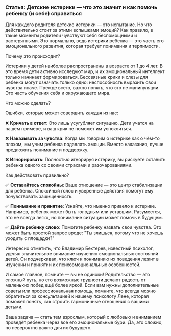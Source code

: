 ### Статья: Детские истерики — что это значит и как помочь ребенку (и себе) справиться

Для каждого родителя детские истерики — это испытание. Но что действительно стоит за этими вспышками эмоций? Как правило, в такие моменты родители чувствуют себя беспомощными и растерянными. Это нормально, ведь истерики ребенка — это часть его эмоционального развития, которая требует понимания и терпимости.

Почему это происходит?

Истерики у детей наиболее распространены в возрасте от 1 до 4 лет. В это время дети активно исследуют мир, и их эмоциональный интеллект только начинает формироваться. Бессвязные крики и слезы для ребенка могут означать только одно: неспособность выразить свои чувства иначе. Прежде всего, важно понять, что это не манипуляции. Это часть обучения себя и окружающего мира.

Что можно сделать?

Ошибки, которые может совершить каждая из нас:

❌ **Кричать в ответ**: Это лишь усугубляет ситуацию. Дети учатся на нашем примере, и ваш крик не поможет им успокоиться.

❌ **Наказывать за чувства**: Когда мы говорим о истерике как о чём-то плохом, мы учим ребенка подавлять эмоции. Вместо наказания, лучше предложить понимание и поддержку.

❌ **Игнорировать**: Полностью игнорируя истерику, вы рискуете оставить ребенка одного со своими страхами и разочарованиями.

Как действовать правильно?

✅ **Оставайтесь спокойны**: Ваше отношение — это центр стабилизации для ребенка. Спокойный голос и уверенные действия помогут ему почувствовать защищенность.

✅ **Понимание и принятие**: Узнайте, что именно привело к истерике. Например, ребенок может быть голодным или уставшим. Разумеется, это не всегда легко, но понимание ситуации может помочь в будущем.

✅ **Дайте ребенку слово**: Помогите ребенку назвать свои чувства. Это может быть простой запрос вроде: "Ты злишься, потому что не хочешь уходить с площадки?"

Интересно отметить, что Владимир Бехтерев, известный психолог, уделял значительное внимание изучению эмоциональных состояний детей. Он подчеркивал, что ключ к пониманию их поведения лежит в изучении и принятии их психоэмоциональных особенностей. 

И самое главное, помните — вы не одиноки! Родительство — это сложный путь, но его возможные трудности делают радость от маленьких побед ещё более яркой. Если вам нужны дополнительные советы или профессиональная помощь, помните, что всегда можно обратиться за консультацией к нашему психологу Лене, которая поможет понять, как строить гармоничные отношения с вашими детьми.

Ваша задача — стать тем взрослым, который с любовью и вниманием проведёт ребенка через все его эмоциональные бури. Да, это сложно, но невероятно важно для их будущего.